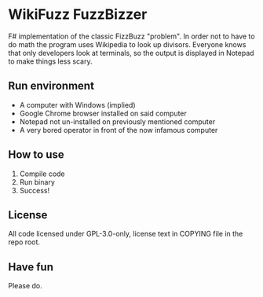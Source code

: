 # WikiFuzz FuzzBizzer

F# implementation of the classic FizzBuzz "problem". In order not to have to do math the program uses Wikipedia 
to look up divisors. Everyone knows that only developers look at terminals, so the output is displayed in 
Notepad to make things less scary.

## Run environment
* A computer with Windows (implied)
* Google Chrome browser installed on said computer
* Notepad not un-installed on previously mentioned computer
* A very bored operator in front of the now infamous computer

## How to use
1. Compile code
2. Run binary
3. Success!

## License
All code licensed under GPL-3.0-only, license text in COPYING file in the repo root.

## Have fun
Please do.
